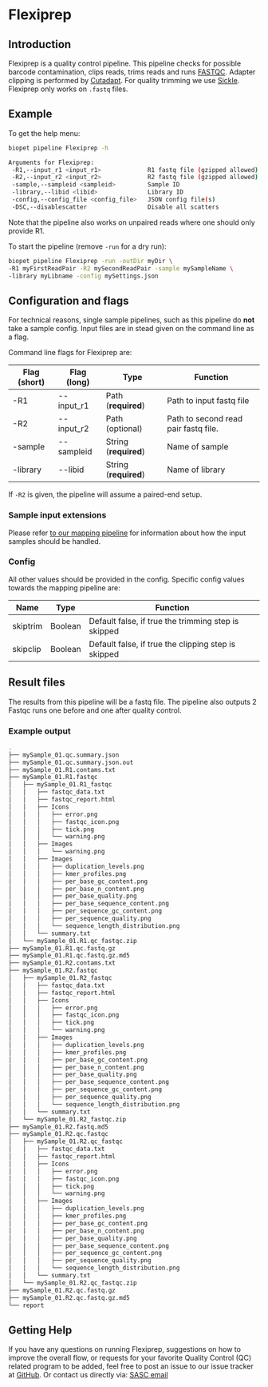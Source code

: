 # Flexiprep

## Introduction
Flexiprep is a quality control pipeline. This pipeline checks for possible barcode contamination, clips reads, trims reads and
 runs [FASTQC](http://www.bioinformatics.babraham.ac.uk/projects/fastqc/).
Adapter clipping is performed by [Cutadapt](https://github.com/marcelm/cutadapt).
For quality trimming we use [Sickle](https://github.com/najoshi/sickle).
Flexiprep only works on `.fastq` files.


## Example

To get the help menu:

``` bash
biopet pipeline Flexiprep -h

Arguments for Flexiprep:
 -R1,--input_r1 <input_r1>             R1 fastq file (gzipped allowed)
 -R2,--input_r2 <input_r2>             R2 fastq file (gzipped allowed)
 -sample,--sampleid <sampleid>         Sample ID
 -library,--libid <libid>              Library ID
 -config,--config_file <config_file>   JSON config file(s)
 -DSC,--disablescatter                 Disable all scatters
```

Note that the pipeline also works on unpaired reads where one should only provide R1.


To start the pipeline (remove `-run` for a dry run):

``` bash
biopet pipeline Flexiprep -run -outDir myDir \
-R1 myFirstReadPair -R2 mySecondReadPair -sample mySampleName \
-library myLibname -config mySettings.json
```


## Configuration and flags
For technical reasons, single sample pipelines, such as this pipeline do **not** take a sample config.
Input files are in stead given on the command line as a flag.

Command line flags for Flexiprep are:

| Flag  (short)| Flag (long) | Type | Function |
| ------------ | ----------- | ---- | -------- |
| -R1 | --input_r1 | Path (**required**) | Path to input fastq file |
| -R2 | --input_r2 | Path (optional) | Path to second read pair fastq file. |
| -sample | --sampleid | String (**required**) | Name of sample |
| -library | --libid | String (**required**) | Name of library |

If `-R2` is given, the pipeline will assume a paired-end setup.

### Sample input extensions

Please refer [to our mapping pipeline](mapping.md) for information about how the input samples should be handled. 

### Config

All other values should be provided in the config. Specific config values towards the mapping pipeline are:

| Name | Type | Function |
| ---- | ---- | -------- |
| skiptrim | Boolean | Default false, if true the trimming step is skipped |
| skipclip | Boolean | Default false, if true the clipping step is skipped |

## Result files
The results from this pipeline will be a fastq file.
The pipeline also outputs 2 Fastqc runs one before and one after quality control.

### Example output

~~~ bash
.
├── mySample_01.qc.summary.json
├── mySample_01.qc.summary.json.out
├── mySample_01.R1.contams.txt
├── mySample_01.R1.fastqc
│   ├── mySample_01.R1_fastqc
│   │   ├── fastqc_data.txt
│   │   ├── fastqc_report.html
│   │   ├── Icons
│   │   │   ├── error.png
│   │   │   ├── fastqc_icon.png
│   │   │   ├── tick.png
│   │   │   └── warning.png
│   │   ├── Images
│   │   │   └── warning.png
│   │   ├── Images
│   │   │   ├── duplication_levels.png
│   │   │   ├── kmer_profiles.png
│   │   │   ├── per_base_gc_content.png
│   │   │   ├── per_base_n_content.png
│   │   │   ├── per_base_quality.png
│   │   │   ├── per_base_sequence_content.png
│   │   │   ├── per_sequence_gc_content.png
│   │   │   ├── per_sequence_quality.png
│   │   │   └── sequence_length_distribution.png
│   │   └── summary.txt
│   └── mySample_01.R1.qc_fastqc.zip
├── mySample_01.R1.qc.fastq.gz
├── mySample_01.R1.qc.fastq.gz.md5
├── mySample_01.R2.contams.txt
├── mySample_01.R2.fastqc
│   ├── mySample_01.R2_fastqc
│   │   ├── fastqc_data.txt
│   │   ├── fastqc_report.html
│   │   ├── Icons
│   │   │   ├── error.png
│   │   │   ├── fastqc_icon.png
│   │   │   ├── tick.png
│   │   │   └── warning.png
│   │   ├── Images
│   │   │   ├── duplication_levels.png
│   │   │   ├── kmer_profiles.png
│   │   │   ├── per_base_gc_content.png
│   │   │   ├── per_base_n_content.png
│   │   │   ├── per_base_quality.png
│   │   │   ├── per_base_sequence_content.png
│   │   │   ├── per_sequence_gc_content.png
│   │   │   ├── per_sequence_quality.png
│   │   │   └── sequence_length_distribution.png
│   │   └── summary.txt
│   └── mySample_01.R2_fastqc.zip
├── mySample_01.R2.fastq.md5
├── mySample_01.R2.qc.fastqc
│   ├── mySample_01.R2.qc_fastqc
│   │   ├── fastqc_data.txt
│   │   ├── fastqc_report.html
│   │   ├── Icons
│   │   │   ├── error.png
│   │   │   ├── fastqc_icon.png
│   │   │   ├── tick.png
│   │   │   └── warning.png
│   │   ├── Images
│   │   │   ├── duplication_levels.png
│   │   │   ├── kmer_profiles.png
│   │   │   ├── per_base_gc_content.png
│   │   │   ├── per_base_n_content.png
│   │   │   ├── per_base_quality.png
│   │   │   ├── per_base_sequence_content.png
│   │   │   ├── per_sequence_gc_content.png
│   │   │   ├── per_sequence_quality.png
│   │   │   └── sequence_length_distribution.png
│   │   └── summary.txt
│   └── mySample_01.R2.qc_fastqc.zip
├── mySample_01.R2.qc.fastq.gz
├── mySample_01.R2.qc.fastq.gz.md5
└── report

~~~

## Getting Help

If you have any questions on running Flexiprep, suggestions on how to improve the overall flow, or requests for your favorite 
Quality Control (QC) related program to be added, feel free to post an issue to our issue tracker at [GitHub](https://github.com/biopet/biopet).
Or contact us directly via: [SASC email](mailto:SASC@lumc.nl)

